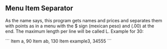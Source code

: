## Menu Item Separator
As the name says, this program gets names and prices and separates them with points as in a menu with the $ sign (mexican peso) and (.00) at the end. The maximum length per line will be called L.
Example for 30:

´´´
Item a, 90
Item ab, 130
Item example3, 34555
´´´
